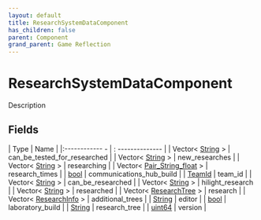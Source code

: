 ```yaml
---
layout: default
title: ResearchSystemDataComponent
has_children: false
parent: Component
grand_parent: Game Reflection
---
```

# ResearchSystemDataComponent
Description 

## Fields
| Type | Name |
|:------------ - | : -------------- |
| Vector< [String](game-reflection/components/string.md) > | can_be_tested_for_researched |
| Vector< [String](game-reflection/components/string.md) > | new_researches |
| Vector< [String](game-reflection/components/string.md) > | researching |
| Vector< [Pair_String_float](game-reflection/classes/pair__string_float.md) > | research_times |
| [bool](game-reflection/components/bool.md) | communications_hub_build |
| [TeamId](game-reflection/classes/team_id.md) | team_id |
| Vector< [String](game-reflection/components/string.md) > | can_be_researched |
| Vector< [String](game-reflection/components/string.md) > | hilight_research |
| Vector< [String](game-reflection/components/string.md) > | researched |
| Vector< [ResearchTree](game-reflection/classes/research_tree.md) > | research |
| Vector< [ResearchInfo](game-reflection/classes/research_info.md) > | additional_trees |
| [String](game-reflection/components/string.md) | editor |
| [bool](game-reflection/components/bool.md) | laboratory_build |
| [String](game-reflection/components/string.md) | research_tree |
| [uint64](game-reflection/components/uint64.md) | version |
